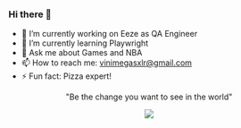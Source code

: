 ### Hi there 👋

- 🔭 I’m currently working on Eeze as QA Engineer
- 🌱 I’m currently learning Playwright
- 💬 Ask me about Games and NBA
- 📫 How to reach me: vinimegasxlr@gmail.com
- ⚡ Fun fact: Pizza expert!

<center> "Be the change you want to see in the world" </center>

<p align="center">
  <a href="https://skillicons.dev">
    <img src="https://skillicons.dev/icons?i=bash,docker,git,github,jenkins,js,ts,nodejs,bash,linux,mysql,postman,playwright,cypress,selenium,vscode" />
  </a>
</p>
